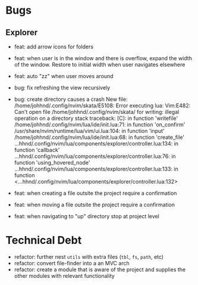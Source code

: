 # Bugs

## Explorer

- feat: add arrow icons for folders
- feat: when user is in the window and there is overflow, expand the width of the window. Restore to initial width when user navigates elsewhere
- feat: auto "zz" when user moves around
- bug: fix refreshing the view recursively
- bug: create directory causes a crash
    <trace>
    New file: /home/johhnd/.config/nvim/skata/E5108: Error executing lua: Vim:E482: Can't open file /home/johhnd/.config/nvim/skata/ for writing: illegal operation on a directory
    stack traceback:
            [C]: in function 'writefile'
            /home/johhnd/.config/nvim/lua/ide/init.lua:71: in function 'on_confirm'
            /usr/share/nvim/runtime/lua/vim/ui.lua:104: in function 'input'
            /home/johhnd/.config/nvim/lua/ide/init.lua:68: in function 'create_file'
            ...hhnd/.config/nvim/lua/components/explorer/controller.lua:134: in function 'callback'
            ...hhnd/.config/nvim/lua/components/explorer/controller.lua:76: in function 'using_hovered_node'
            ...hhnd/.config/nvim/lua/components/explorer/controller.lua:133: in function <...hhnd/.config/nvim/lua/components/explorer/controller.lua:132>
    </trace>

- feat: when creating a file outsite the project require a confirmation
- feat: when moving a file outsite the project require a confirmation
- feat: when navigating to "up" directory stop at project level

# Technical Debt

- refactor: further nest `utils` with extra files (`tbl`, `fs`, `path`, etc)
- refactor: convert file-finder into a an MVC arch
- refactor: create a module that is aware of the project and supplies the other modules with relevant functionality


